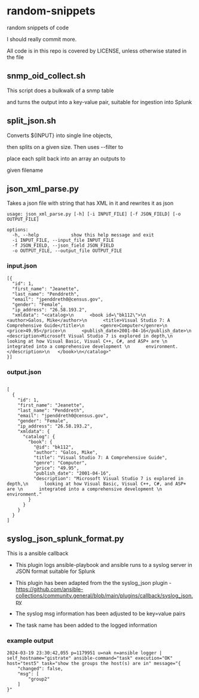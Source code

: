 random-snippets
===============

random snippets of code

I should really commit more.

All code is in this repo is covered by LICENSE, unless otherwise stated in the file

## snmp_oid_collect.sh

This script does a bulkwalk of a snmp table

and turns the output into a key-value pair, suitable for ingestion into Splunk

## split_json.sh

Converts ${INPUT} into single line objects,

then splits on a given size.   Then uses --filter to

place each split back into an array an outputs to 

given filename


## json_xml_parse.py

Takes a json file with string that has XML in it and rewrites it as json

```
usage: json_xml_parse.py [-h] [-i INPUT_FILE] [-f JSON_FIELD] [-o OUTPUT_FILE]

options:
  -h, --help            show this help message and exit
  -i INPUT_FILE, --input_file INPUT_FILE
  -f JSON_FIELD, --json_field JSON_FIELD
  -o OUTPUT_FILE, --output_file OUTPUT_FILE
```

### input.json

```
[{
  "id": 1,
  "first_name": "Jeanette",
  "last_name": "Penddreth",
  "email": "jpenddreth0@census.gov",
  "gender": "Female",
  "ip_address": "26.58.193.2",
  "xmldata": "<catalog>\n      <book id=\"bk112\">\n      <author>Galos, Mike</author>\n      <title>Visual Studio 7: A Comprehensive Guide</title>\n      <genre>Computer</genre>\n      <price>49.95</price>\n      <publish_date>2001-04-16</publish_date>\n      <description>Microsoft Visual Studio 7 is explored in depth,\n      looking at how Visual Basic, Visual C++, C#, and ASP+ are \n      integrated into a comprehensive development \n      environment.</description>\n   </book>\n</catalog>" 
}]
```

### output.json

```

[
  {
    "id": 1,
    "first_name": "Jeanette",
    "last_name": "Penddreth",
    "email": "jpenddreth0@census.gov",
    "gender": "Female",
    "ip_address": "26.58.193.2",
    "xmldata": {
      "catalog": {
        "book": {
          "@id": "bk112",
          "author": "Galos, Mike",
          "title": "Visual Studio 7: A Comprehensive Guide",
          "genre": "Computer",
          "price": "49.95",
          "publish_date": "2001-04-16",
          "description": "Microsoft Visual Studio 7 is explored in depth,\n      looking at how Visual Basic, Visual C++, C#, and ASP+ are \n      integrated into a comprehensive development \n      environment."
        }
      }
    }
  }
]
```

## syslog_json_splunk_format.py 

This is a ansible callback 

- This plugin logs ansible-playbook and ansible runs to a syslog server in JSON format suitable for Splunk

- This plugin has been adapted from the the syslog_json plugin - https://github.com/ansible-collections/community.general/blob/main/plugins/callback/syslog_json.py

- The syslog msg information has been adjusted to be key=value pairs

- The task name has been added to the logged information

### example output

```
2024-03-19 23:30:42,055 p=1179951 u=nak n=ansible logger | self_hostname="gistrate" ansible-command="task" execution="OK" host="test5" task="show the groups the host(s) are in" message="{
    "changed": false,
    "msg": [
        "group2"
    ]
}"
```
